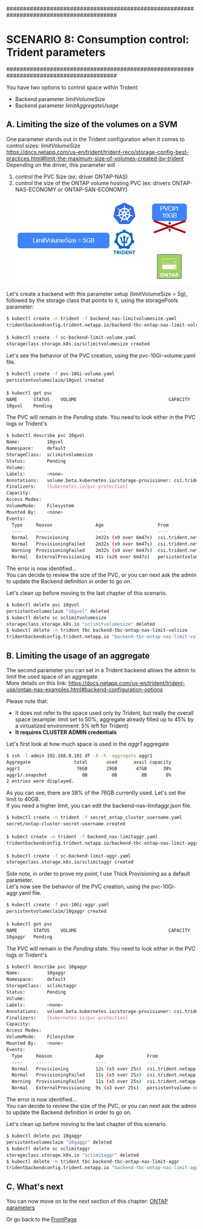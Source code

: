 #########################################################################################
# SCENARIO 8: Consumption control: Trident parameters
#########################################################################################

You have two options to control space within Trident:

- Backend parameter _limitVolumeSize_
- Backend parameter _limitAggregateUsage_

## A. Limiting the size of the volumes on a SVM

One parameter stands out in the Trident configuration when it comes to control sizes: _limitVolumeSize_  
https://docs.netapp.com/us-en/trident/trident-reco/storage-config-best-practices.html#limit-the-maximum-size-of-volumes-created-by-trident  
Depending on the driver, this parameter will

1. control the PVC Size (ex: driver ONTAP-NAS)
2. control the size of the ONTAP volume hosting PVC (ex: drivers ONTAP-NAS-ECONOMY or ONTAP-SAN-ECONOMY)

<p align="center"><img src="../Images/scenario08_3.JPG"></p>

Let's create a backend with this parameter setup (limitVolumeSize = 5g), followed by the storage class that points to it, using the storagePools parameter:

```bash
$ kubectl create -n trident -f backend_nas-limitvolumesize.yaml
tridentbackendconfig.trident.netapp.io/backend-tbc-ontap-nas-limit-volsize created

$ kubectl create -f sc-backend-limit-volume.yaml
storageclass.storage.k8s.io/sclimitvolumesize created
```

Let's see the behavior of the PVC creation, using the pvc-10Gi-volume.yaml file.

```bash
$ kubectl create -f pvc-10Gi-volume.yaml
persistentvolumeclaim/10gvol created

$ kubectl get pvc
NAME      STATUS    VOLUME                                  CAPACITY   ACCESS MODES   STORAGECLASS        AGE
10gvol    Pending                                                                     sclimitvolumesize   10s
```

The PVC will remain in the _Pending_ state. You need to look either in the PVC logs or Trident's

```bash
$ kubectl describe pvc 10gvol
Name:          10gvol
Namespace:     default
StorageClass:  sclimitvolumesize
Status:        Pending
Volume:
Labels:        <none>
Annotations:   volume.beta.kubernetes.io/storage-provisioner: csi.trident.netapp.io
Finalizers:    [kubernetes.io/pvc-protection]
Capacity:
Access Modes:
VolumeMode:    Filesystem
Mounted By:    <none>
Events:
  Type     Reason                Age                    From                                                                                     Message
  ----     ------                ----                   ----                                                                                     -------
  Normal   Provisioning          2m32s (x9 over 6m47s)  csi.trident.netapp.io_trident-csi-6b778f79bb-scrzs_7d29b71e-2259-4287-9395-c0957eb6bd88  External provisioner is provisioning volume for claim "default/10gvol"
  Normal   ProvisioningFailed    2m32s (x9 over 6m47s)  csi.trident.netapp.io                                                                    encountered error(s) in creating the volume: [Failed to create volume pvc-19b8363f-23d6-43d1-b66f-e4539c474063 on storage pool aggr1 from backend nas-limit-volsize: requested size: 10737418240 > the size limit: 5368709120]
  Warning  ProvisioningFailed    2m32s (x9 over 6m47s)  csi.trident.netapp.io_trident-csi-6b778f79bb-scrzs_7d29b71e-2259-4287-9395-c0957eb6bd88  failed to provision volume with StorageClass "sclimitvolumesize": rpc error: code = Unknown desc = encountered error(s) in creating the volume: [Failed to create volume pvc-19b8363f-23d6-43d1-b66f-e4539c474063 on storage pool aggr1 from backend nas-limit-volsize: requested size: 10737418240 > the size limit: 5368709120]
  Normal   ExternalProvisioning  41s (x26 over 6m47s)   persistentvolume-controller                                                              waiting for a volume to be created, either by external provisioner "csi.trident.netapp.io" or manually created by system administrator
```

The error is now identified...  
You can decide to review the size of the PVC, or you can next ask the admin to update the Backend definition in order to go on.

Let's clean up before moving to the last chapter of this scenario.

```bash
$ kubectl delete pvc 10gvol
persistentvolumeclaim "10gvol" deleted
$ kubectl delete sc sclimitvolumesize
storageclass.storage.k8s.io "sclimitvolumesize" deleted
$ kubectl delete -n trident tbc backend-tbc-ontap-nas-limit-volsize
tridentbackendconfig.trident.netapp.io "backend-tbc-ontap-nas-limit-volsize" deleted
```

## B. Limiting the usage of an aggregate

The second parameter you can set in a Trident backend allows the admin to limit the used space of an aggregate.  
More details on this link: https://docs.netapp.com/us-en/trident/trident-use/ontap-nas-examples.html#backend-configuration-options

Please note that:  
- It does not refer to the space used only by Trident, but really the overall space (example: limit set to 50%, aggregate already filled up to 45% by a virtualized environment: 5% left for Trident)
- **It requires CLUSTER ADMIN credentials**

Let's first look at how much space is used in the _aggr1_ aggregate

```bash
$ ssh -l admin 192.168.0.101 df -A -h -aggregate aggr1
Aggregate                total       used      avail capacity
aggr1                     76GB       29GB       47GB      38%
aggr1/.snapshot             0B         0B         0B       0%
2 entries were displayed.
```

As you can see, there are 38% of the 76GB currently used. Let's set the limit to 40GB.  
If you need a higher limit, you can edit the backend-nas-limitaggr.json file.  

```bash
$ kubectl create -n trident -f secret_ontap_cluster_username.yaml
secret/ontap-cluster-secret-username created

$ kubect create -n trident -f backend_nas-limitaggr.yaml
tridentbackendconfig.trident.netapp.io/backend-tbc-ontap-nas-limit-aggr created

$ kubectl create -f sc-backend-limit-aggr.yaml
storageclass.storage.k8s.io/sclimitaggr created
```

Side note, in order to prove my point, I use Thick Provisioning as a default parameter.  
Let's now see the behavior of the PVC creation, using the pvc-10Gi-aggr.yaml file.

```bash
$ kubectl create -f pvc-10Gi-aggr.yaml
persistentvolumeclaim/10gaggr created

$ kubectl get pvc
NAME      STATUS    VOLUME                                  CAPACITY   ACCESS MODES   STORAGECLASS    AGE
10gaggr   Pending                                                                     sclimitaggr     10s
```

The PVC will remain in the _Pending_ state. You need to look either in the PVC logs or Trident's

```bash
$ kubectl describe pvc 10gaggr
Name:          10gaggr
Namespace:     default
StorageClass:  sclimitaggr
Status:        Pending
Volume:
Labels:        <none>
Annotations:   volume.beta.kubernetes.io/storage-provisioner: csi.trident.netapp.io
Finalizers:    [kubernetes.io/pvc-protection]
Capacity:
Access Modes:
VolumeMode:    Filesystem
Mounted By:    <none>
Events:
  Type     Reason                Age                From                                                                                     Message
  ----     ------                ----               ----                                                                                     -------
  Normal   Provisioning          12s (x5 over 25s)  csi.trident.netapp.io_trident-csi-7f4f878c58-6whlb_3118ff8e-4be0-448d-8f20-2701166c6bc7  External provisioner is provisioning volume for claim "default/10gaggr"
  Normal   ProvisioningFailed    11s (x5 over 25s)  csi.trident.netapp.io                                                                    encountered error(s) in creating the volume: [Failed to create volume pvc-771ff3fa-9809-4c06-a6ec-56381ddf065b on storage pool aggr1 from backend nas-limit-aggr: backend cannot satisfy create request for volume trident_pvc_771ff3fa_9809_4c06_a6ec_56381ddf065b: (ONTAP-NAS pool aggr1/aggr1; error: aggregate usage of 51.24 %!w(MISSING)ould exceed the limit of 40.00 %!(NOVERB))]
  Warning  ProvisioningFailed    11s (x5 over 25s)  csi.trident.netapp.io_trident-csi-7f4f878c58-6whlb_3118ff8e-4be0-448d-8f20-2701166c6bc7  failed to provision volume with StorageClass "sclimitaggr": rpc error: code = Unknown desc = encountered error(s) in creating the volume: [Failed to create volume pvc-771ff3fa-9809-4c06-a6ec-56381ddf065b on storage pool aggr1 from backend nas-limit-aggr: backend cannot satisfy create request for volume trident_pvc_771ff3fa_9809_4c06_a6ec_56381ddf065b: (ONTAP-NAS pool aggr1/aggr1; error: aggregate usage of 51.24 %!w(MISSING)ould exceed the limit of 40.00 %!(NOVERB))]
  Normal   ExternalProvisioning  9s (x3 over 25s)   persistentvolume-controller                                                              waiting for a volume to be created, either by external provisioner "csi.trident.netapp.io" or manually created by system administrator

```

The error is now identified...  
You can decide to review the size of the PVC, or you can next ask the admin to update the Backend definition in order to go on.  

Let's clean up before moving to the last chapter of this scenario.

```bash
$ kubectl delete pvc 10gaggr
persistentvolumeclaim "10gaggr" deleted
$ kubectl delete sc sclimitaggr
storageclass.storage.k8s.io "sclimitaggr" deleted
$ kubectl delete -n trident tbc backend-tbc-ontap-nas-limit-aggr
tridentbackendconfig.trident.netapp.io "backend-tbc-ontap-nas-limit-aggr" deleted
```

## C. What's next

You can now move on to the next section of this chapter: [ONTAP parameters](../3_ONTAP_parameters)

Or go back to the [FrontPage](https://github.com/YvosOnTheHub/LabNetApp)